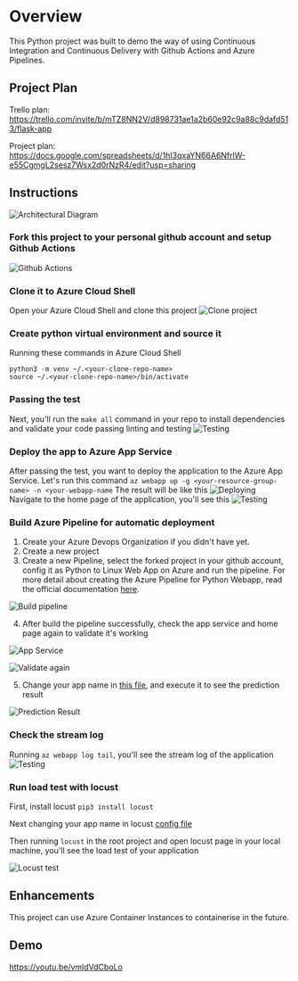 # Overview

This Python project was built to demo the way of using Continuous Integration and Continuous Delivery with Github Actions and Azure Pipelines.

## Project Plan
Trello plan:
https://trello.com/invite/b/mTZ8NN2V/d898731ae1a2b60e92c9a88c9dafd513/flask-app

Project plan:
https://docs.google.com/spreadsheets/d/1hI3qxaYN66A6NfrlW-e55CgmgL2sesz7Wsx2d0rNzR4/edit?usp=sharing

## Instructions

![Architectural Diagram](image/Azure%20CI_CD.jpg)

### Fork this project to your personal github account and setup Github Actions

![Github Actions](image/github%20actions.png)

### Clone it to Azure Cloud Shell
Open your Azure Cloud Shell and clone this project
![Clone project](image/clone%20udacity%20second.png)
### Create python virtual environment and source it
Running these commands in Azure Cloud Shell 
```
python3 -m venv ~/.<your-clone-repo-name>
source ~/.<your-clone-repo-name>/bin/activate
```
### Passing the test
Next, you'll run the `make all` command in your repo to install dependencies and validate your code passing linting and testing
![Testing](image/testing.png)

### Deploy the app to Azure App Service
After passing the test, you want to deploy the application to the Azure App Service. Let's run this command
`az webapp up -g <your-resource-group-name> -n <your-webapp-name`
The result will be like this
![Deploying](image/deploy%20to%20azure%20app%20service.png)
Navigate to the home page of the application, you'll see this
![Testing](image/homepage-az-webapp-deploy.png)


### Build Azure Pipeline for automatic deployment
1. Create your Azure Devops Organization if you didn't have yet.
2. Create a new project
3. Create a new Pipeline, select the forked project in your github account, config it as Python to Linux Web App on Azure and run the pipeline. For more detail about creating the Azure Pipeline for Python Webapp, read the official documentation [here](https://docs.microsoft.com/en-us/azure/devops/pipelines/ecosystems/python-webapp?view=azure-devops).

![Build pipeline](image/build%20pipeline.png)

4. After build the pipeline successfully, check the app service and home page again to validate it's working

![App Service](image/app%20service.png)

![Validate again](image/validate_again.png)

5. Change your app name in [this file](make_predict_azure_app.sh), and execute it to see the prediction result

![Prediction Result](image/make_prediction.png)

### Check the stream log
Running `az webapp log tail`, you'll see the stream log of the application
![Testing](image/log%20tail.png)

### Run load test with locust

First, install locust `pip3 install locust`

Next changing your app name in locust [config file](locust.conf)

Then running `locust` in the root project and open locust page in your local machine, you'll see the load test of your application

![Locust test](image/locust_test.png)

## Enhancements

This project can use Azure Container Instances to containerise in the future.
## Demo 

https://youtu.be/vmldVdCboLo


